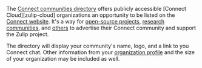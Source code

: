 The [Connect communities directory](https://zulip.com/communities/) offers
publicly accessible [Connect Cloud][zulip-cloud] organizations an opportunity to
be listed on the [Connect website](https://zulip.com). It's a way for [open-source
projects](https://zulip.com/for/open-source/), [research
communities](https://zulip.com/for/research/), and
[others](https://zulip.com/for/communities/) to advertise their Connect community
and support the Zulip project.

The directory will display your community's name, logo, and a link to you Connect
chat. Other information from your [organization
profile](/help/create-your-organization-profile) and the size of your
organization may be included as well.

[connect-cloud]: https://zulip.com/plans/
